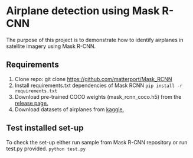 # Airplane detection using Mask R-CNN

The purpose of this project is to demonstrate how to identify airplanes in satellite imagery using Mask R-CNN.

## Requirements
 1. Clone repo: git clone https://github.com/matterport/Mask_RCNN 
 2. Install requirements.txt dependencies of Mask RCNN
  `pip install -r requirements.txt`
 3. Download pre-trained COCO weights (mask_rcnn_coco.h5) from the [release page.](https://www.kaggle.com/aceofspades914/cgi-planes-in-satellite-imagery-w-bboxes) 
 4. Download datasets of airplanes from [kaggle.](https://www.kaggle.com/aceofspades914/cgi-planes-in-satellite-imagery-w-bboxes)
 
## Test installed set-up

To check the set-up either run sample from Mask R-CNN repository or run test.py provided.
`python test.py`

